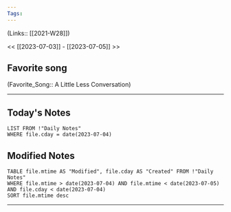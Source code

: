 ```yaml
---
Tags:
---
```

(Links:: [[2021-W28]])

<< [[2023-07-03]] - [[2023-07-05]] >>
## Favorite song
(Favorite_Song:: A Little Less Conversation)

___
## Today's Notes
```dataview
LIST FROM !"Daily Notes"
WHERE file.cday = date(2023-07-04)
```
## Modified Notes
```dataview
TABLE file.mtime AS "Modified", file.cday AS "Created" FROM !"Daily Notes" 
WHERE file.mtime > date(2023-07-04) AND file.mtime < date(2023-07-05) AND file.cday < date(2023-07-04)
SORT file.mtime desc
```
___
